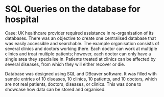 # SQL Queries on the database for hospital 

Case: UK healthcare provider required assistance in re-organisation of its databases. There was an objective to create one centralised database that was easily accessible and searchable. The example organisation consists of several clinics and doctors working there. Each doctor can work at multiple clinics and treat multiple patients; however, each doctor can only have a single area they specialise in. Patients treated at clinics can be affected by several diseases, from which they will either recover or die.  

Database was designed using SQL and DBeaver software. It was filled with sample entries of 10 diseases, 10 clinics, 10 patients, and 10 doctors, which are not real patients, doctors, diseases, or clinics. This was done to showcase how data can be stored and organised. 

